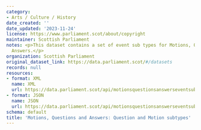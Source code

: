 ```yaml
---
category:
- Arts / Culture / History
date_created: ''
date_updated: '2023-11-24'
license: https://www.parliament.scot/about/copyright
maintainer: Scottish Parliament
notes: <p>This dataset contains a set of event sub types for Motions, Questions and
  Answers.</p>
organization: Scottish Parliament
original_dataset_link: https://data.parliament.scot/#/datasets
records: null
resources:
- format: XML
  name: XML
  url: https://data.parliament.scot/api/motionsquestionsanswerseventsubtypes/xml
- format: JSON
  name: JSON
  url: https://data.parliament.scot/api/motionsquestionsanswerseventsubtypes/json
schema: default
title: 'Motions, Questions and Answers: Question and Motion subtypes'
---
```

